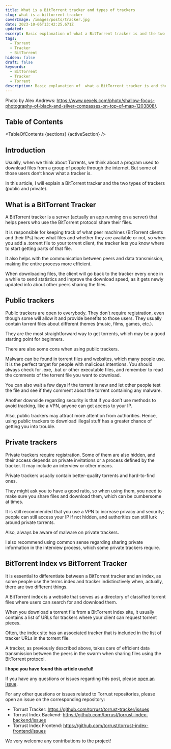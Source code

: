 ```yaml
---
title: What is a BitTorrent tracker and types of trackers
slug: what-is-a-bittorrent-tracker
coverImage: /images/posts/tracker.jpg
date: 2023-10-05T13:42:25.671Z
updated:
excerpt: Basic explanation of what a BitTorrent tracker is and the two types of trackers, public and private.
tags:
  - Torrent
  - Tracker
  - BitTorrent
hidden: false
draft: false
keywords:
  - BitTorrent
  - Tracker
  - Torrent
description: Basic explanation of  what a BitTorrent tracker is and the two types of trackers (public and privates).
---
```


<script>
  import Callout from "$lib/components/molecules/Callout.svelte";
  import Image from "$lib/components/atoms/Image.svelte";
  import PostBody from "$lib/components/molecules/PostBody.svelte";
  import PostContainer from "$lib/components/molecules/PostContainer.svelte";
  import PostTable from "$lib/components/molecules/PostTable.svelte";
	import TableOfContents from '$lib/components/atoms/TableOfContents.svelte';

  let sections = [
		{ name: 'Introduction', id: 'introduction' },
		{ name: 'What is a BitTorrent Tracker', id: 'what-is-a-bittorrent-tracker' },
		{ name: 'Public trackers', id: 'public-trackers' },
		{ name: 'Private trackers', id: 'private-trackers' },
		{ name: 'BitTorrent Index vs BitTorrent Tracker', id: 'bittorrent-index-vs-bittorrent-tracker' }
	];


	let activeSection = '';
</script>

Photo by Alex Andrews: <https://www.pexels.com/photo/shallow-focus-photography-of-black-and-silver-compasses-on-top-of-map-1203808/>.

<PostContainer>
<PostTable>

## Table of Contents

<TableOfContents {sections} {activeSection} />

</PostTable>

<PostBody>

## Introduction

Usually, when we think about Torrents, we think about a program used to download files from a group of people through the internet. But some of those users don’t know what a tracker is.

In this article, I will explain a BitTorrent tracker and the two types of trackers (public and private).

## What is a BitTorrent Tracker

A BitTorrent tracker is a server (actually an app running on a server) that helps peers who use the BitTorrent protocol share their files.

It is responsible for keeping track of what peer machines (BitTorrent clients and their IPs) have what files and whether they are available or not, so when you add a .torrent file to your torrent client, the tracker lets you know where to start getting parts of that file.

It also helps with the communication between peers and data transmission, making the entire process more efficient.

When downloading files, the client will go back to the tracker every once in a while to send statistics and improve the download speed, as it gets newly updated info about other peers sharing the files.

## Public trackers

Public trackers are open to everybody. They don’t require registration, even though some will allow it and provide benefits to those users. They usually contain torrent files about different themes (music, films, games, etc.).

They are the most straightforward way to get torrents, which may be a good starting point for beginners.

There are also some cons when using public trackers.

Malware can be found in torrent files and websites, which many people use. It is the perfect target for people with malicious intentions. You should always check for .exe, .bat or other executable files, and remember to read the comments of the torrent file you want to download.

You can also wait a few days if the torrent is new and let other people test the file and see if they comment about the torrent containing any malware.

Another downside regarding security is that if you don’t use methods to avoid tracking, like a VPN, anyone can get access to your IP.

Also, public trackers may attract more attention from authorities. Hence, using public trackers to download illegal stuff has a greater chance of getting you into trouble.

## Private trackers

Private trackers require registration. Some of them are also hidden, and their access depends on private invitations or a process defined by the tracker. It may include an interview or other means.

Private trackers usually contain better-quality torrents and hard-to-find ones.

They might ask you to have a good ratio, so when using them, you need to make sure you share files and download them, which can be cumbersome at times.

It is still recommended that you use a VPN to increase privacy and security; people can still access your IP if not hidden, and authorities can still lurk around private torrents.

Also, always be aware of malware on private trackers.

I also recommend using common sense regarding sharing private information in the interview process, which some private trackers require.

## BitTorrent Index vs BitTorrent Tracker

It is essential to differentiate between a BitTorrent tracker and an index, as some people use the terms index and tracker indistinctively when, actually, there are two different things.

A BitTorrent index is a website that serves as a directory of classified torrent files where users can search for and download them.

When you download a torrent file from a BitTorrent index site, it usually contains a list of URLs for trackers where your client can request torrent pieces.

Often, the index site has an associated tracker that is included in the list of tracker URLs in the torrent file.

A tracker, as previously described above, takes care of efficient data transmission between the peers in the swarm when sharing files using the BitTorrent protocol.

**I hope you have found this article useful!**

If you have any questions or issues regarding this post, please [open an issue](https://github.com/torrust/torrust-website/issues/new).

For any other questions or issues related to Torrust repositories, please open an issue on the corresponding repository:

- Torrust Tracker: <https://github.com/torrust/torrust-tracker/issues>
- Torrust Index Backend: <https://github.com/torrust/torrust-index-backend/issues>
- Torrust Index Frontend: <https://github.com/torrust/torrust-index-frontend/issues>

We very welcome any contributions to the project!

</PostBody>
</PostContainer>
